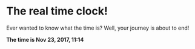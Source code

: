 # The real time clock!

Ever wanted to know what the time is? Well, your journey is about to end!

**The time is Nov 23, 2017, 11:14**